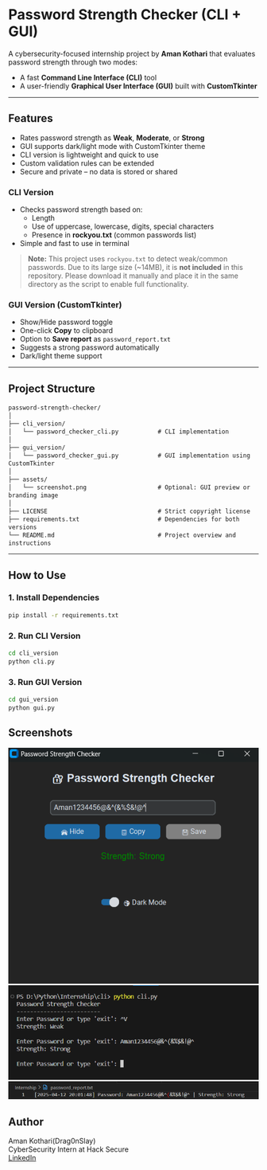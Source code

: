 # Password Strength Checker (CLI + GUI)

A cybersecurity-focused internship project by **Aman Kothari** that evaluates password strength through two modes:
- A fast **Command Line Interface (CLI)** tool
- A user-friendly **Graphical User Interface (GUI)** built with **CustomTkinter**

---

## Features

- Rates password strength as **Weak**, **Moderate**, or **Strong**
- GUI supports dark/light mode with CustomTkinter theme
- CLI version is lightweight and quick to use
- Custom validation rules can be extended
- Secure and private – no data is stored or shared

### CLI Version
- Checks password strength based on:
  - Length
  - Use of uppercase, lowercase, digits, special characters
  - Presence in **rockyou.txt** (common passwords list)
- Simple and fast to use in terminal
> **Note:** This project uses `rockyou.txt` to detect weak/common passwords.
> Due to its large size (~14MB), it is **not included** in this repository.
> Please download it manually and place it in the same directory as the script to enable full functionality.

### GUI Version (CustomTkinter)
- Show/Hide password toggle
- One-click **Copy** to clipboard
- Option to **Save report** as `password_report.txt`
- Suggests a strong password automatically
- Dark/light theme support

---

## Project Structure
```
password-strength-checker/
│
├── cli_version/
│   └── password_checker_cli.py           # CLI implementation
│
├── gui_version/
│   └── password_checker_gui.py           # GUI implementation using CustomTkinter
│
├── assets/
│   └── screenshot.png                    # Optional: GUI preview or branding image
│
├── LICENSE                               # Strict copyright license
├── requirements.txt                      # Dependencies for both versions
└── README.md                             # Project overview and instructions
```
---

## How to Use

### 1. Install Dependencies

```bash
pip install -r requirements.txt
```

### 2. Run CLI Version
```bash
cd cli_version
python cli.py
```

### 3. Run GUI Version
```bash
cd gui_version
python gui.py
```
## Screenshots
![GUI Screenshot](assets/password_gui.png)
![CLI Screenshot](assets/password_cli.png)
![Report Screenshot](assets/password_report.png)
## Author
Aman Kothari(Drag0nSlay)<br>
CyberSecurity Intern at Hack Secure<br>
[LinkedIn](https://www.linkedin.com/in/aman-kothari-995944274/)
